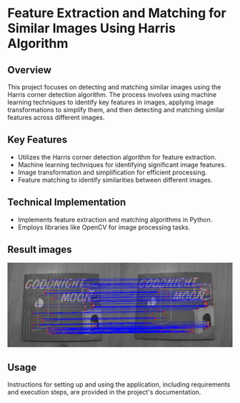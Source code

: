 # Feature Extraction and Matching for Similar Images Using Harris Algorithm

## Overview
This project focuses on detecting and matching similar images using the Harris corner detection algorithm. The process involves using machine learning techniques to identify key features in images, applying image transformations to simplify them, and then detecting and matching similar features across different images.

## Key Features
- Utilizes the Harris corner detection algorithm for feature extraction.
- Machine learning techniques for identifying significant image features.
- Image transformation and simplification for efficient processing.
- Feature matching to identify similarities between different images.

## Technical Implementation
- Implements feature extraction and matching algorithms in Python.
- Employs libraries like OpenCV for image processing tasks.

## Result images
![example Result](https://github.com/brosio-lsn/feature_extraction_and_matching_similar_images_harris/blob/main/code_and_results/match_ratio.png)
## Usage
Instructions for setting up and using the application, including requirements and execution steps, are provided in the project's documentation.

